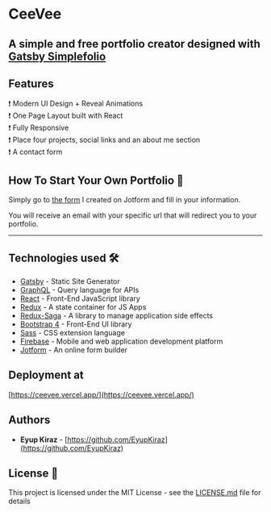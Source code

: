 # CeeVee

## A simple and free portfolio creator designed with [Gatsby Simplefolio](https://github.com/cobidev/gatsby-simplefolio)

## Features

:exclamation: Modern UI Design + Reveal Animations\
:exclamation: One Page Layout built with React\
:exclamation: Fully Responsive\
:exclamation: Place four projects, social links and an about me section\
:exclamation: A contact form

## How To Start Your Own Portfolio 🔧

Simply go to [the form](https://form.jotform.com/eyupensarikiraz/ceevee) I created on Jotform and fill in your information.

You will receive an email with your specific url that will redirect you to your portfolio.

---

## Technologies used 🛠️

- [Gatsby](https://www.gatsbyjs.org/) - Static Site Generator
- [GraphQL](https://graphql.org/) - Query language for APIs
- [React](https://es.reactjs.org/) - Front-End JavaScript library
- [Redux](https://redux.js.org/) - A state container for JS Apps
- [Redux-Saga](https://redux-saga.js.org/) - A library to manage application side effects
- [Bootstrap 4](https://getbootstrap.com/docs/4.3/getting-started/introduction/) - Front-End UI library
- [Sass](https://sass-lang.com/documentation) - CSS extension language
- [Firebase](https://firebase.google.com/) - Mobile and web application development platform
- [Jotform](https://www.jotform.com/) - An online form builder

## Deployment at

[https://ceevee.vercel.app/](https://ceevee.vercel.app/)

## Authors

- **Eyup Kiraz** - [https://github.com/EyupKiraz](https://github.com/EyupKiraz)

## License 📄

This project is licensed under the MIT License - see the [LICENSE.md](LICENSE.md) file for details
